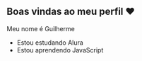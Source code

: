 ## Boas vindas ao meu perfil ❤️

Meu nome é Guilherme

- Estou estudando Alura
- Estou aprendendo JavaScript
